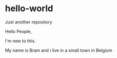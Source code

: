 # hello-world
Just another repository

Hello People,

I'm new to this.

My name is Bram and i live in a small town in Belgium

